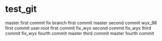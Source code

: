 # test_git
master first commit
fix branch first commit
master second commit
wyx_98 first commit 
user:root first commit
fix_wyx second commit
fix_wyx third commit
fix_wyx fourth commit
master third commit
master fourth commit
